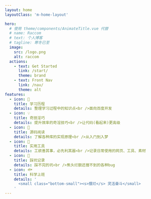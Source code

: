 ```yaml
---
layout: home
layoutClass: 'm-home-layout'

hero:
  # 使用 theme/components/AnimateTitle.vue 代替 
  # name: Raccom
  # text: 个人博客
  # tagline: 寒冬已至
  image:
    src: /logo.png
    alt: raccom
  actions:
    - text: Get Started
      link: /start/
      theme: brand
    - text: Front Nav
      link: /nav/
      theme: alt
features:
  - icon: 📖
    title: 学习历程
    details: 整理学习过程中的知识点<br />面向百度开发
  - icon: 💡
    title: 奇技淫巧
    details: 提升效率的奇淫技巧<br />让代码(看起来)更高级
  - icon: 📘
    title: 源码阅读
    details: 了解各种库的实现原理<br />从入门到入梦
  - icon: 🧰
    title: 实用工具
    details: 工欲善其事，必先利其器<br />记录日常使用的网页、工具、素材
  - icon: 🐞
    title: 踩坑记录
    details: 踩不完的坑<br />焦头烂额还搜不到的各种bug
  - icon: 🐟
    title: 科学上班
    details: '
      <small class="bottom-small"><s>摆烂</s> 灵活奋斗</small>
    '
---
```


<style lang="scss">

.m-home-layout .details small {
    opacity: 0.8;
}

.m-home-layout .bottom-small {
  display: block;
  margin-top: 2em;
  text-align: right;
}

.beian a:hover{
    color: #10b981
}

.copyright{
  font-size: 14px
}

</style>

<script lang="ts" setup>
  import './utils/version.ts';
</script>
